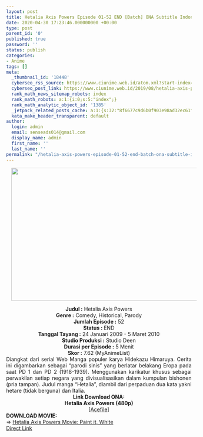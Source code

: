 ```yaml
---
layout: post
title: Hetalia Axis Powers Episode 01-52 END [Batch] ONA Subtitle Indonesia
date: 2020-04-30 17:23:46.000000000 +00:00
type: post
parent_id: '0'
published: true
password: ''
status: publish
categories:
- Anime
tags: []
meta:
  _thumbnail_id: '18448'
  cyberseo_rss_source: https://www.ciunime.web.id/atom.xml?start-index=1801&max-results=150
  cyberseo_post_link: https://www.ciunime.web.id/2019/08/hetalia-axis-powers-episode-01-52-end.html
  rank_math_news_sitemap_robots: index
  rank_math_robots: a:1:{i:0;s:5:"index";}
  rank_math_analytic_object_id: '1385'
  _jetpack_related_posts_cache: a:1:{s:32:"8f6677c9d6b0f903e98ad32ec61f8deb";a:2:{s:7:"expires";i:1663391904;s:7:"payload";a:0:{}}}
  kata_make_header_transparent: default
author:
  login: admin
  email: senseads014@gmail.com
  display_name: admin
  first_name: ''
  last_name: ''
permalink: "/hetalia-axis-powers-episode-01-52-end-batch-ona-subtitle-indonesia/"
---
```

<div class="separator" style="clear: both; text-align: center;"><a href="https://1.bp.blogspot.com/--TVPan9jy18/XVRkvQCgELI/AAAAAAAAdMs/vVZkcZBlfXYW_d84rXfkFdszEGWZ18mjQCLcBGAs/s1600/Hetalia%2BAxis%2BPowers%2BONA.jpeg" imageanchor="1" style="margin-left: 1em; margin-right: 1em;"><img border="0" data-original-height="720" data-original-width="1280" height="360" src="{{ site.baseurl }}/assets/2020/04/Hetalia%2BAxis%2BPowers%2BONA.jpeg" width="640" /></a></div>
<p>
<div style="text-align: center;"><b>Judul</b><b><b> </b>:</b> Hetalia Axis Powers</div>
<div style="text-align: center;"><b>Genre :</b> Comedy, Historical, Parody</div>
<div style="text-align: center;"><b>Jumlah Episode :</b> 52<br /><b>Status :&nbsp;</b>END<br /><b>Tanggal Tayang :</b> 24 Januari 2009 - 5 Maret 2010<br /><b>Studio Produksi :</b> Studio Deen<br /><b>Durasi per Episode :</b> 5 Menit</div>
<div style="text-align: center;"><b>Skor :</b> 7.62 (MyAnimeList)</div>
<div style="text-align: center;"></div>
<div style="text-align: justify;">Diangkat dari serial Web Manga populer karya Hidekazu Himaruya. Cerita ini digambarkan sebagai “parodi sinis” yang berlatar belakang Eropa pada saat PD 1 dan PD 2 (1918-1939). Menggunakan karikatur khusus sebagai perwakilan setiap negara yang divisualisasikan dalam kumpulan bishonen (pria tampan). Judul manga “Hetalia”, diambil dari perpaduan dua kata yakni hetare (tidak berguna) dan Italia.</div>
<div style="text-align: justify;"></div>
<div style="text-align: justify;"></div>
<div style="text-align: center;">
<div style="text-align: center;"><b>Link Download ONA:</b></div>
<div style="text-align: center;"><b>Hetalia Axis Powers (480p)</b></div>
<div style="text-align: center;">
<div style="text-align: center;">
<div style="text-align: center;">[<a href="https://acefile.co/f/12897444/ryuukoi-hetalia-ap-zip" target="_blank" rel="noopener">Acefile</a>]
<div style="text-align: left;"></div>
<div style="text-align: left;"></div>
<div style="text-align: left;"><b>DOWNLOAD MOVIE:</b></div>
<div style="text-align: left;"></div>
<div style="text-align: left;">=&gt;&nbsp;<a href="https://www.ciunime.web.id/2019/08/hetalia-axis-powers-movie-paint-it.html" target="_blank" rel="noopener">Hetalia Axis Powers Movie: Paint it, White</a></div>
<div style="text-align: left;"></div>
</div>
</div>
</div>
</div>
<link rel="stylesheet" href="https://cdnjs.cloudflare.com/ajax/libs/font-awesome/4.7.0/css/font-awesome.min.css" />
<div class="divbtn"> <a href="https://handymansurrender.com/fihup8buzv?key=94550f7ce39444073321dde3b8782f97" class="btn"><i class="fa fa-download"></i> Direct Link</a> </div>
